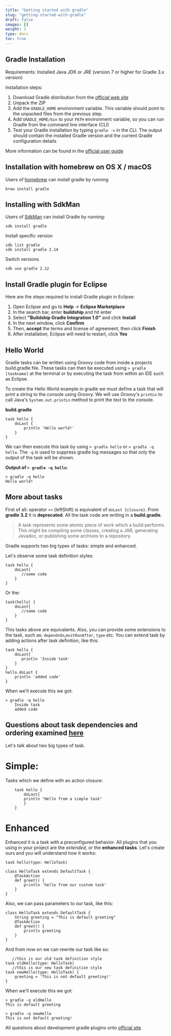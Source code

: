 ```yaml
---
title: "Getting started with gradle"
slug: "getting-started-with-gradle"
draft: false
images: []
weight: 1
type: docs
toc: true
---
```


## Gradle Installation
Requirements: Installed Java JDK or JRE (version 7 or higher for Gradle 3.x version)

Installation steps:

 1. Download Gradle distribution from the [official web site][1]
 2. Unpack the ZIP
 3. Add the `GRADLE_HOME` environment variable. This variable should point to the unpacked files from the previous step.
 4. Add `GRADLE_HOME/bin` to your `PATH` environment variable, so you can run Gradle from the command line interface (CLI)
 5. Test your Gradle installation by typing `gradle -v` in the CLI. The output should contain the installed Gradle version and the current Gradle configuration details

More information can be found in the [official user guide][2]


  [1]: https://gradle.org/gradle-download/
  [2]: https://docs.gradle.org/current/userguide/installation.html

## Installation with homebrew on OS X / macOS
Users of [homebrew][1] can install gradle by running

    brew install gradle


  [1]: http://brew.sh

## Installing with SdkMan
Users of [SdkMan][1] can install Gradle by running:

    sdk install gradle

Install specific version

    sdk list gradle
    sdk install gradle 2.14

Switch versions

    sdk use gradle 2.12

  [1]: http://sdkman.io

## Install Gradle plugin for Eclipse
Here are the steps required to install Gradle plugin in Eclipse: 
 1. Open Eclipse and go to **Help** -> **Eclipse Marketplace**
 2. In the search bar, enter **buildship** and hit enter
 3. Select **"Buildship Gradle Integration 1.0"** and click **Install**
 4. In the next window, click **Confirm**
 5. Then, **accept** the terms and license of agreement, then click **Finish**
 6. After installation, Eclipse will need to restart, click **Yes**



## Hello World
Gradle tasks can be written using Groovy code from inside a projects build.gradle file. These tasks can then be executed using `> gradle [taskname]` at the terminal or by executing the task from within an IDE such as Eclipse. 

To create the Hello World example in gradle we must define a task that will print a string to the console using Groovy. We will use Groovy's `printLn` to call Java's `System.out.printLn` method to print the text to the console. 

**build.gradle**

    task hello {
        doLast {
            println 'Hello world!'
        }
    }
We can then execute this task by using `> gradle hello` or `> gradle -q hello`. The `-q` is used to suppress gradle log messages so that only the output of the task will be shown. 

**Output of `> gradle -q hello`:**

    > gradle -q hello
    Hello world!

## More about tasks
First of all: operator `<<` (leftShift) is equivalent of `doLast {closure}`. From **gradle 3.2** it is **deprecated**. All the task code are writing in a **build.gradle**.

> A task represents some atomic piece of work which a build performs.
> This might be compiling some classes, creating a JAR, generating
> Javadoc, or publishing some archives to a repository.

Gradle supports two big types of tasks: simple and enhanced.

Let's observe some task definition styles:

    task hello {
        doLast{
           //some code
        }    
    }

Or the:

    task(hello) {
        doLast{
           //some code
        }    
    }

This tasks above are equivalents. Also, you can provide some extensions to the task, such as: `dependsOn`,`mustRunAfter`, `type` etc. 
You can extend task by adding actions after task definition, like this:

    task hello {
        doLast{
           println 'Inside task'
        }    
    }
    hello.doLast {
        println 'added code'
    }
When we'll execute this we got:

    > gradle -q hello
        Inside task
        added code

Questions about task dependencies and ordering examined [here](https://www.wikiod.com/gradle/task-dependencies)
----------
Let's talk about two big types of task.

Simple:
========
Tasks which we define with an action closure:

        task hello {
            doLast{
            println "Hello from a simple task"
            }
        }

Enhanced
========
Enhanced it is a task with a preconfigured behavior. All plugins that you using in your project are the *extended*, or the **enhanced tasks**. Let's create ours and you will understand how it works:

    task hello(type: HelloTask)
    
    class HelloTask extends DefaultTask {
        @TaskAction
        def greet() {
            println 'hello from our custom task'
        }
    }
Also, we can pass parameters to our task, like this:

    class HelloTask extends DefaultTask {
        String greeting = "This is default greeting"
        @TaskAction
        def greet() {
            println greeting
        }
    }

And from now on we can rewrite our task like so:
    
       //this is our old task definition style
    task oldHello(type: HelloTask) 
       //this is our new task definition style     
    task newHello(type: HelloTask) {
        greeting = 'This is not default greeting!'
    }
When we'll execute this we got:
    
    > gradle -q oldHello
    This is default greeting

    > gradle -q newHello
    This is not default greeting!
    
All questions about development gradle plugins onto [official site](https://docs.gradle.org/current/userguide/custom_plugins.html)


